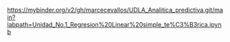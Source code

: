 https://mybinder.org/v2/gh/marcecevallos/UDLA_Analitica_predictiva.git/main?labpath=Unidad_No.1_Regresion%20Linear%20simple_te%C3%B3rica.ipynb
